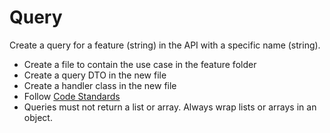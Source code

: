# Query

Create a query for a feature (string) in the API with a specific name (string).

- Create a file to contain the use case in the feature folder
- Create a query DTO in the new file
- Create a handler class in the new file
- Follow [Code Standards](code_standards.md)
- Queries must not return a list or array. Always wrap lists or arrays in an object.
